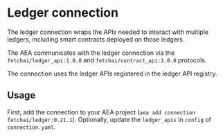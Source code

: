 # Ledger connection

The ledger connection wraps the APIs needed to interact with multiple ledgers, including smart contracts deployed on those ledgers.

The AEA communicates with the ledger connection via the `fetchai/ledger_api:1.0.0` and `fetchai/contract_api:1.0.0` protocols.

The connection uses the ledger APIs registered in the ledger API registry.

## Usage

First, add the connection to your AEA project (`aea add connection fetchai/ledger:0.21.1`). Optionally, update the `ledger_apis` in `config` of `connection.yaml`.
